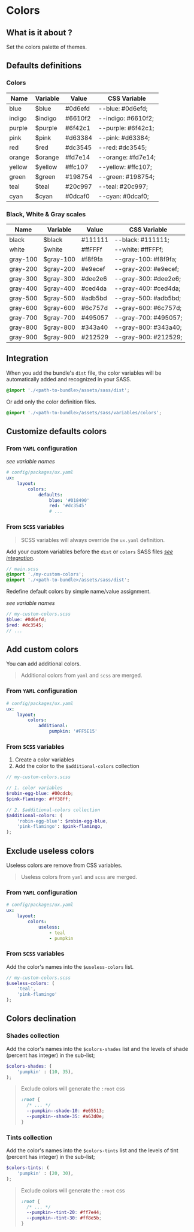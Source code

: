 # Colors

## What is it about ? 

Set the colors palette of themes.

## Defaults definitions

### Colors

| Name | Variable | Value | CSS Variable |
|-|-|-|-|
| blue | $blue | #0d6efd | --blue: #0d6efd; |
| indigo | $indigo | #6610f2 | --indigo: #6610f2; |
| purple | $purple | #6f42c1 | --purple: #6f42c1; |
| pink | $pink | #d63384 | --pink: #d63384; |
| red | $red | #dc3545 | --red: #dc3545; |
| orange | $orange | #fd7e14 | --orange: #fd7e14; |
| yellow | $yellow | #ffc107 | --yellow: #ffc107; |
| green | $green | #198754 | --green: #198754; |
| teal | $teal | #20c997 | --teal: #20c997; |
| cyan | $cyan | #0dcaf0 | --cyan: #0dcaf0; |

### Black, White & Gray scales

| Name | Variable | Value | CSS Variable |
|-|-|-|-|
| black | $black | #111111 | --black: #111111; |
| white | $white | #ffFFFf | --white: #ffFFFf; |
| gray-100 | $gray-100 | #f8f9fa | --gray-100: #f8f9fa; |
| gray-200 | $gray-200 | #e9ecef | --gray-200: #e9ecef; |
| gray-300 | $gray-300 | #dee2e6 | --gray-300: #dee2e6; |
| gray-400 | $gray-400 | #ced4da | --gray-400: #ced4da; |
| gray-500 | $gray-500 | #adb5bd | --gray-500: #adb5bd; |
| gray-600 | $gray-600 | #6c757d | --gray-600: #6c757d; |
| gray-700 | $gray-700 | #495057 | --gray-700: #495057; |
| gray-800 | $gray-800 | #343a40 | --gray-800: #343a40; |
| gray-900 | $gray-900 | #212529 | --gray-900: #212529; |

## Integration

When you add the bundle's `dist` file, the color variables will be automatically added and recognized in your SASS.

```scss
@import './<path-to-bundle>/assets/sass/dist';
```

Or add only the color definition files.

```scss
@import './<path-to-bundle>/assets/sass/variables/colors';
```

## Customize defaults colors

### From `YAML` configuration

*see variable names*

```yaml 
# config/packages/ux.yaml
ux:
    layout:
        colors:
            defaults:
                blue: '#018490'
                red: '#dc3545'
                # ...
```

### From `SCSS` variables

> SCSS variables will always override the `ux.yaml` definition.

Add your custom variables before the `dist` or `colors` SASS files *[see integration](#integration)*.


```scss
// main.scss
@import './my-custom-colors';
@import './<path-to-bundle>/assets/sass/dist';
```

Redefine default colors by simple name/value assignment.

*see variable names*

```scss
// my-custom-colors.scss
$blue: #0d6efd;
$red: #dc3545;
// ...

```

## Add custom colors

You can add additional colors.

> Additional colors from `yaml` and `scss` are merged.

### From `YAML` configuration

```yaml 
# config/packages/ux.yaml
ux:
    layout:
        colors:
            additional:
                pumpkin: '#FF5E15'
```

### From `SCSS` variables

1. Create a color variables
2. Add the color to the `$additional-colors` collection

```scss
// my-custom-colors.scss

// 1. color variables
$robin-egg-blue: #00cdcb;
$pink-flamingo: #ff38ff;

// 2. $additional-colors collection
$additional-colors: (
    'robin-egg-blue': $robin-egg-blue,
    'pink-flamingo': $pink-flamingo,
);
```

## Exclude useless colors

Useless colors are remove from CSS variables.

> Useless colors from `yaml` and `scss` are merged.

### From `YAML` configuration

```yaml 
# config/packages/ux.yaml
ux:
    layout:
        colors:
            useless:
                - teal
                - pumpkin
```

### From `SCSS` variables

Add the color's names into the `$useless-colors` list.

```scss 
// my-custom-colors.scss
$useless-colors: (
    'teal',
    'pink-flamingo'
);
```

## Colors declination

### Shades collection

Add the color's names into the `$colors-shades` list and the levels of shade (percent has integer) in the sub-list;

```scss 
$colors-shades: (
    'pumpkin' : (10, 35),
);
```

> Exclude colors will generate the `:root` css
> 
> ```css
> :root {
>   /* ... */
>   --pumpkin--shade-10: #e65513;
>   --pumpkin--shade-35: #a63d0e;
> }
> ```

### Tints collection

Add the color's names into the `$colors-tints` list and the levels of tint (percent has integer) in the sub-list;

```scss 
$colors-tints: (
    'pumpkin' : (20, 30),
);
```

> Exclude colors will generate the `:root` css
>
> ```css
> :root {
>   /* ... */
>   --pumpkin--tint-20: #ff7e44;
>   --pumpkin--tint-30: #ff8e5b;
> }
> ```